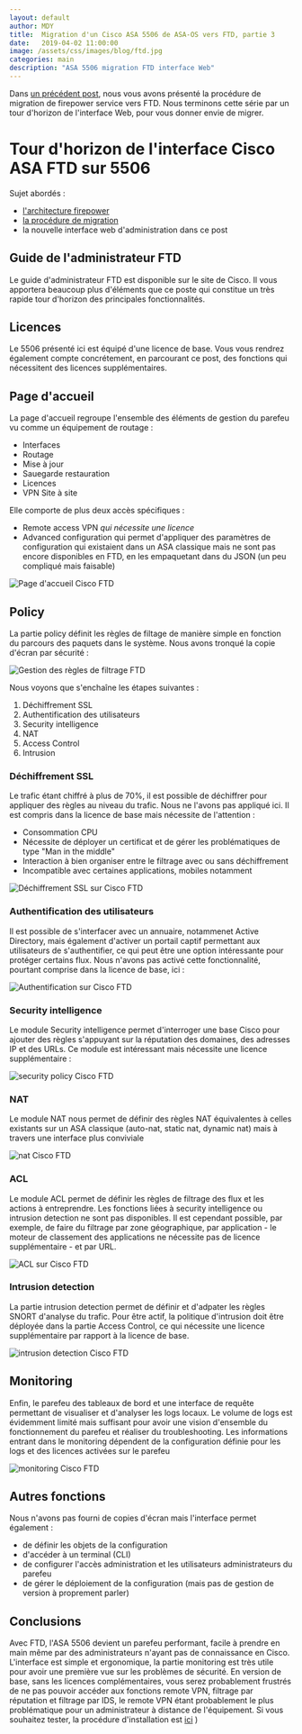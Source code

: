 ```yaml
---
layout: default
author: MDY
title:  Migration d'un Cisco ASA 5506 de ASA-OS vers FTD, partie 3
date:   2019-04-02 11:00:00
image: /assets/css/images/blog/ftd.jpg
categories: main
description: "ASA 5506 migration FTD interface Web"
---
```

Dans [un précédent post](migration-asa-vers-ftd-p2.html), nous vous avons présenté la procédure de migration de firepower service vers FTD. Nous terminons cette série par un tour d'horizon de l'interface Web, pour vous donner envie de migrer.
<!--break-->

# Tour d'horizon de l'interface Cisco ASA FTD sur 5506

Sujet abordés :

- [l'architecture firepower](migration-asa-vers-ftd-p1.html)
- [la procédure de migration](migration-asa-vers-ftd-p2.html)
- la nouvelle interface web d'administration dans ce post

## Guide de l'administrateur FTD

Le guide d'administrateur FTD est disponible sur le site de Cisco. Il vous apportera beaucoup plus d'éléments que ce poste qui constitue un très rapide tour d'horizon des principales fonctionnalités.

## Licences

Le 5506 présenté ici est équipé d'une licence de base. Vous vous rendrez également compte concrétement, en parcourant ce post, des fonctions qui nécessitent des licences supplémentaires.

## Page d'accueil

La page d'accueil regroupe l'ensemble des éléments de gestion du parefeu vu comme un équipement de routage : 

- Interfaces
- Routage
- Mise à jour
- Sauegarde restauration
- Licences
- VPN Site à site

Elle comporte de plus deux accès spécifiques : 

- Remote access VPN *qui nécessite une licence*
- Advanced configuration qui permet d'appliquer des paramètres de configuration qui existaient dans un ASA classique mais ne sont pas encore disponibles en FTD, en les empaquetant dans du JSON (un peu compliqué mais faisable)

![Page d'accueil Cisco FTD](/assets/images/pageaccueil.png)

## Policy

La partie policy définit les règles de filtage de manière simple en fonction du parcours des paquets dans le système. Nous avons tronqué la copie d'écran par sécurité :

![Gestion des règles de filtrage FTD](/assets/images/filtrage.png)

Nous voyons que s'enchaîne les étapes suivantes : 

1. Déchiffrement SSL
2. Authentification des utilisateurs
3. Security intelligence
4. NAT
5. Access Control
6. Intrusion

### Déchiffrement SSL

Le trafic étant chiffré à plus de 70%, il est possible de déchiffrer pour appliquer des règles au niveau du trafic. Nous ne l'avons pas appliqué ici. Il est compris dans la licence de base mais nécessite de l'attention :

- Consommation CPU
- Nécessite de déployer un certificat et de gérer les problématiques de type "Man in the middle"
- Interaction à bien organiser entre le filtrage avec ou sans déchiffrement
- Incompatible avec certaines applications, mobiles notamment

![Déchiffrement SSL sur Cisco FTD](/assets/images/dechiffrementssl.png)

### Authentification des utilisateurs

Il est possible de s'interfacer avec un annuaire, notammenet Active Directory, mais également d'activer un portail captif permettant aux utilisateurs de s'authentifier, ce qui peut être une option intéressante pour protéger certains flux. Nous n'avons pas activé cette fonctionnalité, pourtant comprise dans la licence de base, ici :

![Authentification sur Cisco FTD](/assets/images/authentification.png)


### Security intelligence

Le module Security intelligence permet d'interroger une base Cisco pour ajouter des règles s'appuyant sur la réputation des domaines, des adresses IP et des URLs. Ce module est intéressant mais nécessite une licence supplémentaire :

![security policy Cisco FTD](/assets/images/securityintelligence.png)

### NAT

Le module NAT nous permet de définir des règles NAT équivalentes à celles existants sur un ASA classique (auto-nat, static nat, dynamic nat) mais à travers une interface plus conviviale

![nat Cisco FTD](/assets/images/nat.png)

### ACL

Le module ACL permet de définir les règles de filtrage des flux et les actions à entreprendre. Les fonctions liées à security intelligence ou intrusion detection ne sont pas disponibles. Il est cependant possible, par exemple, de faire du filtrage par zone géographique, par application - le moteur de classement des applications ne nécessite pas de licence supplémentaire - et par URL. 

![ACL sur Cisco FTD](/assets/images/acl.png)

### Intrusion detection

La partie intrusion detection permet de définir et d'adpater les règles SNORT d'analyse du trafic. Pour être actif, la politique d'intrusion doit être déployée dans la partie Access Control, ce qui nécessite une licence supplémentaire par rapport à la licence de base.

![intrusion detection Cisco FTD](/assets/images/intrusion.png)



## Monitoring

Enfin, le parefeu des tableaux de bord et une interface de requête permettant de visualiser et d'analyser les logs locaux. Le volume de logs est évidemment limité mais suffisant pour avoir une vision d'ensemble du fonctionnement du parefeu et réaliser du troubleshooting. Les informations entrant dans le monitoring dépendent de la configuration définie pour les logs et des licences activées sur le parefeu

![monitoring Cisco FTD](/assets/images/monitoring.png)

## Autres fonctions

Nous n'avons pas fourni de copies d'écran mais l'interface permet également :

- de définir les objets de la configuration
- d'accéder à un terminal (CLI)
- de configurer l'accès administration et les utilisateurs administrateurs du parefeu
- de gérer le déploiement de la configuration (mais pas de gestion de version à proprement parler)

## Conclusions

Avec FTD, l'ASA 5506 devient un parefeu performant, facile à prendre en main même par des administrateurs n'ayant pas de connaissance en Cisco. L'interface est simple et ergonomique, la partie monitoring est très utile pour avoir une première vue sur les problèmes de sécurité. En version de base, sans les licences complémentaires, vous serez probablement frustrés de ne pas pouvoir accéder aux fonctions remote VPN, filtrage par réputation et filtrage par IDS, le remote VPN étant probablement le plus problématique pour un administrateur à distance de l'équipement. Si vous souhaitez tester, la procédure d'installation est [ici](migration-asa-vers-ftd-p2.html)
)
